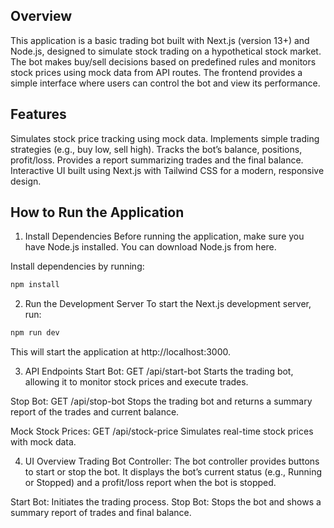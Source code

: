 ## Overview
This application is a basic trading bot built with Next.js (version 13+) and Node.js, designed to simulate stock trading on a hypothetical stock market. The bot makes buy/sell decisions based on predefined rules and monitors stock prices using mock data from API routes. The frontend provides a simple interface where users can control the bot and view its performance.

## Features
Simulates stock price tracking using mock data.
Implements simple trading strategies (e.g., buy low, sell high).
Tracks the bot’s balance, positions, profit/loss.
Provides a report summarizing trades and the final balance.
Interactive UI built using Next.js with Tailwind CSS for a modern, responsive design.

## How to Run the Application
1. Install Dependencies
Before running the application, make sure you have Node.js installed. You can download Node.js from here.

Install dependencies by running:

```bash
npm install
```
2. Run the Development Server
To start the Next.js development server, run:

```bash
npm run dev
```
This will start the application at http://localhost:3000.

3. API Endpoints
Start Bot: GET /api/start-bot
Starts the trading bot, allowing it to monitor stock prices and execute trades.

Stop Bot: GET /api/stop-bot
Stops the trading bot and returns a summary report of the trades and current balance.

Mock Stock Prices: GET /api/stock-price
Simulates real-time stock prices with mock data.

4. UI Overview
Trading Bot Controller:
The bot controller provides buttons to start or stop the bot. It displays the bot’s current status (e.g., Running or Stopped) and a profit/loss report when the bot is stopped.

Start Bot: Initiates the trading process.
Stop Bot: Stops the bot and shows a summary report of trades and final balance.
